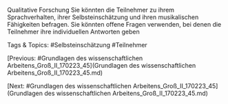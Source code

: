 Qualitative Forschung
Sie könnten die Teilnehmer zu ihrem Sprachverhalten, ihrer Selbsteinschätzung und ihren 
musikalischen Fähigkeiten befragen.
Sie könnten offene Fragen verwenden, bei denen die Teilnehmer ihre individuellen Antworten 
geben

   Tags & Topics:
   #Selbsteinschätzung
   #Teilnehmer

[Previous: #Grundlagen des wissenschaftlichen Arbeitens_Groß_II_170223_45](Grundlagen des wissenschaftlichen Arbeitens_Groß_II_170223_45.md)

[Next: #Grundlagen des wissenschaftlichen Arbeitens_Groß_II_170223_45](Grundlagen des wissenschaftlichen Arbeitens_Groß_II_170223_45.md)